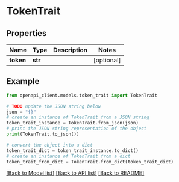 # TokenTrait


## Properties

Name | Type | Description | Notes
------------ | ------------- | ------------- | -------------
**token** | **str** |  | [optional] 

## Example

```python
from openapi_client.models.token_trait import TokenTrait

# TODO update the JSON string below
json = "{}"
# create an instance of TokenTrait from a JSON string
token_trait_instance = TokenTrait.from_json(json)
# print the JSON string representation of the object
print(TokenTrait.to_json())

# convert the object into a dict
token_trait_dict = token_trait_instance.to_dict()
# create an instance of TokenTrait from a dict
token_trait_from_dict = TokenTrait.from_dict(token_trait_dict)
```
[[Back to Model list]](../README.md#documentation-for-models) [[Back to API list]](../README.md#documentation-for-api-endpoints) [[Back to README]](../README.md)


